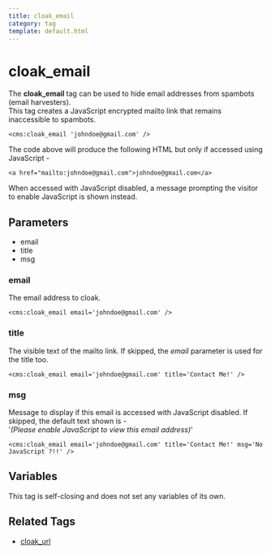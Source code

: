 ```yaml
---
title: cloak_email
category: tag
template: default.html
---
```


# cloak_email

The **cloak\_email** tag can be used to hide email addresses from spambots (email harvesters).<br/>
This tag creates a JavaScript encrypted mailto link that remains inaccessible to spambots.

```
<cms:cloak_email 'johndoe@gmail.com' />
```

The code above will produce the following HTML but only if accessed using JavaScript -

```
<a href="mailto:johndoe@gmail.com">johndoe@gmail.com</a>
```

When accessed with JavaScript disabled, a message prompting the visitor to enable JavaScript is shown instead.

## Parameters

*   email
*   title
*   msg

### email

The email address to cloak.

```
<cms:cloak_email email='johndoe@gmail.com' />
```

### title

The visible text of the mailto link. If skipped, the _email_ parameter is used for the title too.

```
<cms:cloak_email email='johndoe@gmail.com' title='Contact Me!' />
```

### msg

Message to display if this email is accessed with JavaScript disabled. If skipped, the default text shown is -<br/>
'_(Please enable JavaScript to view this email address)_'

```
<cms:cloak_email email='johndoe@gmail.com' title='Contact Me!' msg='No JavaScript ?!!' />
```

## Variables

This tag is self-closing and does not set any variables of its own.

## Related Tags

*   [cloak\_url](../cloak_url.html)
